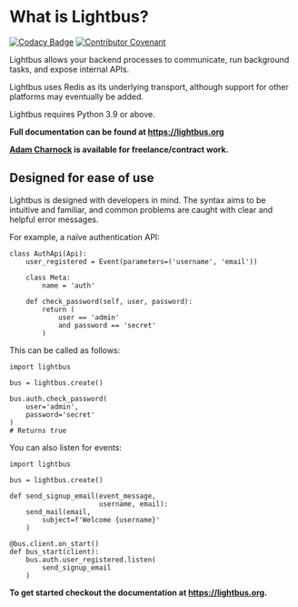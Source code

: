 # What is Lightbus?

[![Codacy Badge](https://api.codacy.com/project/badge/Coverage/f5e5fd4eeb57462b80e2a99e957b7baa)](https://app.codacy.com/gh/adamcharnock/lightbus/dashboard)
[![Contributor Covenant](https://img.shields.io/badge/Contributor%20Covenant-v2.0%20adopted-ff69b4.svg)](https://lightbus.org/reference/code-of-conduct/)

Lightbus allows your backend processes to communicate, run background
tasks, and expose internal APIs.

Lightbus uses Redis as its underlying transport, although support for
other platforms may eventually be added.

Lightbus requires Python 3.9 or above.

**Full documentation can be found at https://lightbus.org**

**[Adam Charnock](https://adamcharnock.com) is available for freelance/contract work.**

## Designed for ease of use

Lightbus is designed with developers in mind. The syntax aims to be
intuitive and familiar, and common problems are caught with clear and
helpful error messages.

For example, a naïve authentication API:

``` python3
class AuthApi(Api):
    user_registered = Event(parameters=('username', 'email'))

    class Meta:
        name = 'auth'

    def check_password(self, user, password):
        return (
            user == 'admin'
            and password == 'secret'
        )
```

This can be called as follows:

``` python3
import lightbus

bus = lightbus.create()

bus.auth.check_password(
    user='admin',
    password='secret'
)
# Returns true
```

You can also listen for events:

``` python3
import lightbus

bus = lightbus.create()

def send_signup_email(event_message,
                      username, email):
    send_mail(email,
        subject=f'Welcome {username}'
    )

@bus.client.on_start()
def bus_start(client):
    bus.auth.user_registered.listen(
        send_signup_email
    )
```

**To get started checkout the documentation at https://lightbus.org.**
